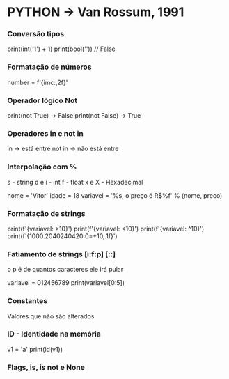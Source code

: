 # PYTHON -> Van Rossum, 1991

### Conversão tipos
print(int('1') + 1)
print(bool('')) // False

### Formatação de números
number = f'{imc:,2f}'

### Operador lógico Not
print(not True) -> False
print(not False) -> True

### Operadores in e not in
in -> está entre
not in -> não está entre

### Interpolação com %
s - string
d e i - int
f - float
x e X - Hexadecimal

nome = 'Vitor'
idade = 18
variavel = '%s, o preço é R$%f' % (nome, preco)

### Formatação de strings
print(f'{variavel: >10}')
print(f'{variavel: <10}')
print(f'{variavel: ^10}')
print(f'{1000.2040240420:0=+10,.1f}')

### Fatiamento de strings [i:f:p] [::]
o p é de quantos caracteres ele irá pular

variavel = 012456789
print(variavel[0:5])

### Constantes

Valores que não são alterados

### ID - Identidade na memória
v1 = 'a'
print(id(v1))

### Flags, is, is not e None